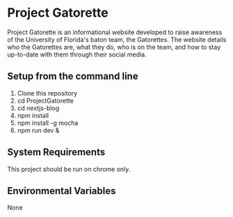 # Project Gatorette

Project Gatorette is an informational website developed to raise awareness of the University of Florida's baton team, the Gatorettes. The website details who the Gatorettes are, what they do, who is on the team, and how to stay up-to-date with them through their social media. 

## Setup from the command line
1. Clone this repository
2. cd ProjectGatorette
3. cd nextjs-blog
4. npm install
5. npm install -g mocha
6. npm run dev &
## System Requirements
 This project should be run on chrome only.
## Environmental Variables 
 None
